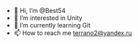 - 👋 Hi, I’m @Best54
- 👀 I’m interested in Unity
- 🌱 I’m currently learning Git
- 📫 How to reach me terrano2@yandex.ru
